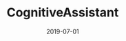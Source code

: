 ---
title: CognitiveAssistant
fulltitle: "Supporting Older Adults in Using Complex User Interfaces with Augmented Reality"
authors: <b>Junhan Kong</b>, Anhong Guo, Jeffrey P. Bigham
conference: ASSETS 2019 (EA)
date: 2019-07-01
img: cognitiveassistant.jpg
thumbnail: cognitiveassistant-thumbnail.jpg
alt: image-alt
project-date: July 2019
description: Lorem ipsum dolor sit amet, usu cu alterum nominavi lobortis. At duo novum diceret. Tantas apeirian vix et, usu sanctus postulant inciderint ut, populo diceret necessitatibus in vim. Cu eum dicam feugiat noluisse.
pdf: SupportingOlderAdults_ASSETS2019_Accessible.pdf
video: #
doi: https://dl.acm.org/citation.cfm?id=3354593
---